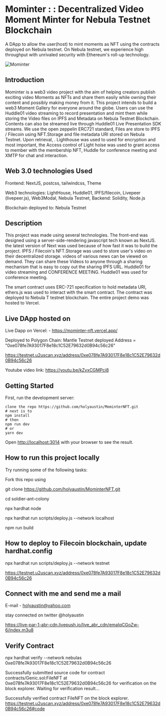 # Mominter : : Decentralized Video Moment Minter for Nebula Testnet Blockchain

A DApp to allow the user(host) to mint moments as NFT using the contracts deployed on Nebula testnet. On Nebula testnet, we experience high throughput with unrivaled security with Ethereum's roll-up technology.

![Mominter](https://bafkreibsvdrhg4xrmdeujrz33smda7rziayuzpxb5cggcp4o5633sn4c2a.ipfs.nftstorage.link/)

## Introduction

Mominter is a web3 video project with the aim of helping creators publish exciting video Moments as NFTs  and share them easily while owning their content and possibly making money from it. This project intends to build a web3 Moment Gallery for everyone around the globe. Users can use the Huddle01 video streaming to record presentation and mint them while storing the Video files on IPFS and Metadata on Nebula Testnet Blockchain.
Contents can also be streamed live through Huddle01 Live Presentation SDK streams. We use the open zeppelin ERC721 standard, Files are store to IPFS / Filecoin using NFT.Storage and  file metadata URI stored on Nebula Testnet. Upon retrieval, . Lighthouse was used to used for encryption and most important, the Access control of Light hoise was used to grant access to member with the membership NFT, Huddle for conference meeting and XMTP for chat and interaction.

## Web 3.0 technologies Used

Frontend: NextJS, postcss, tailwindcss, Theme

Web3 technologies: LightHouse, Huddle01,  IPFS/filecoin, Livepeer (livepeer.js), Web3Modal,  Nebula Testnet,
Backend: Solidity, Node.js

Blockchain deployed to:  Nebula Testnet

## Description

This project was made using several technologies. The front-end was designed using a server-side-rendering javascript tech known as NextJS. the latest version of Next was used because of how fast it was to build the project.  IPFS / Filecoin's NFT.Storage was used to store user's video on their decentralized storage. videos of various news can be viewed on demand. They can share these Videos to anyone through a sharing mechanism that is easy to copy out the sharing IPFS URL. Huddle01 for video streaming and CONFERENCE MEETING. Huddle01 was used for conference meeting.

The smart contract uses ERC-721 specification to hold metadata URI, ethers.js was used to interact with the smart contract. The contract was deployed to Nebula T testnet blockchain. The entire project demo was hosted to Vercel.

## Live DApp hosted on

Live Dapp on Vercel: - <https://mominter-nft.vercel.app/>

Deployed to Polygon Chain:
  Mantle Testnet deployed Address = "0xe078fe7A93017F8e18c1C52E79632d0B94c56c26"

  <https://testnet.u2uscan.xyz/address/0xe078fe7A93017F8e18c1C52E79632d0B94c56c26>

 Youtube video link: <https://youtu.be/kZvxCGMPci8>

## Getting Started

First, run the development server:

```text
clone the repo https://github.com/holyaustin/MominterNFT.git
# next is to 
npm install
# then
npm run dev
# or
yarn dev
```

Open [http://localhost:3014](http://localhost:3014) with your browser to see the result.

## How to run this project locally

Try running some of the following tasks:

Fork this repo using

git clone <https://github.com/holyaustin/MominterNFT.git>

cd soldier-ant-colony

npx hardhat node

npx hardhat run scripts/deploy.js --network localhost

npm run build

## How to deploy to Filecoin  blockchain, update hardhat.config

npx hardhat run scripts/deploy.js --network testnet

https://testnet.u2uscan.xyz/address/0xe078fe7A93017F8e18c1C52E79632d0B94c56c26

## Connect with me and send me a mail

E-mail - <holyaustin@yahoo.com>

stay connected on twitter @holyaustin

<https://live-par-1-abr-cdn.livepush.io/live_abr_cdn/emaIqCGoZw-6/index.m3u8>

## Verify Contract
npx hardhat verify --network nebulas 0xe078fe7A93017F8e18c1C52E79632d0B94c56c26

Successfully submitted source code for contract
contracts/Genic.sol:FileNFT at 0xe078fe7A93017F8e18c1C52E79632d0B94c56c26
for verification on the block explorer. Waiting for verification result...

Successfully verified contract FileNFT on the block explorer.
https://testnet.u2uscan.xyz/address/0xe078fe7A93017F8e18c1C52E79632d0B94c56c26#code